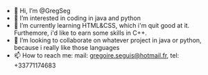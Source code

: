 - 👋 Hi, I’m @GregSeg
- 👀 I’m interested in coding in java and python
- 🌱 I’m currently learning HTML&CSS, which i'm quit good at it. Furthemore, i'd like to earn some skills in C++.
- 💞️ I’m looking to collaborate on whatever project in java or python, because i really like those languages
- 📫 How to reach me: mail: gregoire.seguis@hotmail.fr, tel: +33771174683

<!---
GregSeg/GregSeg is a ✨ special ✨ repository because its `README.md` (this file) appears on your GitHub profile.
You can click the Preview link to take a look at your changes.
--->
